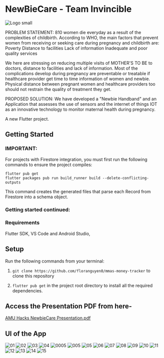 # NewBieCare - Team Invincible

![Logo small](https://user-images.githubusercontent.com/98517363/226147288-97a22304-f9b2-4013-87de-5f2052b5666a.png)

 
PROBLEM STATEMENT:
810 women die everyday as a result of the complexities of childbirth. According to WHO, the main factors that prevent women from receiving or seeking care during pregnancy and childbirth are:
Poverty
Distance to facilities
Lack of information
Inadequate and poor quality services

We here are stressing on reducing multiple visits of MOTHER'S TO BE to doctors,  distance to facilities and lack of information. Most of the complications develop during pregnancy are preventable or treatable if healthcare provider get time to time information of women and newbie. Physical distance between pregnant women and healthcare providers too should not restrain the quality of treatment they get.
 
 
 PROPOSED SOLUTION: We have developed a "Newbie Handband" and an Application that assesses the use of sensors and the internet of things IOT as an innovative technology to monitor maternal health during pregnancy.


A new Flutter project.

## Getting Started

### IMPORTANT:

For projects with Firestore integration, you must first run the following commands to ensure the project compiles:

```
flutter pub get
flutter packages pub run build_runner build --delete-conflicting-outputs
```

This command creates the generated files that parse each Record from Firestore into a schema object.

### Getting started continued:

### Requirements
Flutter SDK,
VS Code and
Android Studio,

## Setup

Run the following commands from your terminal:

1) `git clone https://github.com/floranguyen0/mmas-money-tracker` to clone this repository 

2) `flutter pub get` in the project root directory to install all the required dependencies.


 ## Access the Presentation PDF from here-
[AMU Hacks NewbieCare Presentation.pdf](https://github.com/Abhishek-207/NewbieCare-Application/files/11009974/AMU.Hacks.NewbieCare.Pitch.pdf)

## UI of the App

![01](https://user-images.githubusercontent.com/98517363/226147403-fc6aa029-4ef6-43dc-a34f-8a6e7fbb456f.png)
![02](https://user-images.githubusercontent.com/98517363/226147404-74ba2053-fdf9-4ffa-a4e9-00de6edd8027.png)
![03](https://user-images.githubusercontent.com/98517363/226147326-12de1880-c653-4e4c-b1c3-e07ef45ee5a5.png)
![04](https://user-images.githubusercontent.com/98517363/226147329-7bac4d5f-3df8-472f-a194-cbe9d74eabd6.png)
![0005](https://user-images.githubusercontent.com/98517363/226147334-46dcca45-58b6-4891-9a0d-a86f06b53ffb.png)
![005](https://user-images.githubusercontent.com/98517363/226147338-554f3f03-8e13-444a-b3c8-32fb5307dac4.png)
![05](https://user-images.githubusercontent.com/98517363/226147340-f39be48b-c724-4f21-98ef-c0c9b176b731.png)
![06](https://user-images.githubusercontent.com/98517363/226147342-ec5fa1bd-e052-443d-bb9b-a57bd20f6804.png)
![07](https://user-images.githubusercontent.com/98517363/226147343-7c359108-eaff-4c70-8a36-25ef02fe1444.png)
![08](https://user-images.githubusercontent.com/98517363/226147344-ac651045-17ab-401e-8b8d-6cec36b184b5.png)
![09](https://user-images.githubusercontent.com/98517363/226147345-1b1a58d3-71b5-4abc-be64-569715311518.png)
![10](https://user-images.githubusercontent.com/98517363/226147346-b307062d-3c58-4666-b982-89fe4f398614.png)
![11](https://user-images.githubusercontent.com/98517363/226147349-45f953d3-6e6c-4b83-8b13-c9a34143bba0.png)
![12](https://user-images.githubusercontent.com/98517363/226147352-01ed001c-8bdf-4a65-a666-bf58f2793e50.png)
![13](https://user-images.githubusercontent.com/98517363/226147355-dfb84c41-1393-4025-9cbe-4e9240b77dc7.png)
![14](https://user-images.githubusercontent.com/98517363/226147360-d0cb22a8-e523-4c01-b7d0-b126d0a07810.png)
![15](https://user-images.githubusercontent.com/98517363/226147365-7c6ca513-0a2f-4a0a-9c70-5628d8274084.png)



